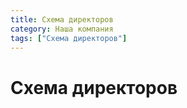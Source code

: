 ```yaml
---
title: Схема директоров
category: Наша компания
tags: ["Схема директоров"]
---
```

# Схема директоров

